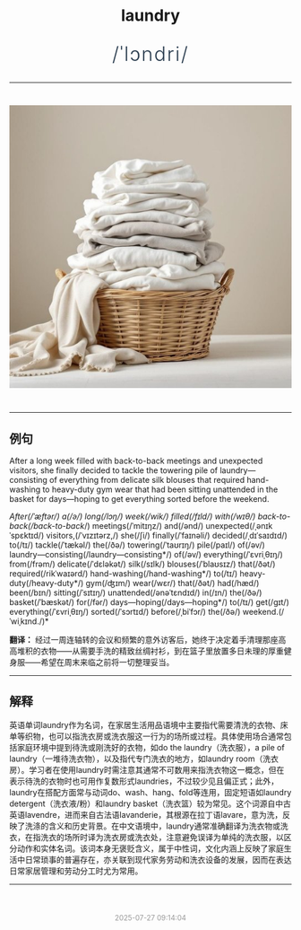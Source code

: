 <div align="center">

# laundry

<div style="margin: 30px 0;">
<h1 style="font-size: 2.5em; font-weight: 300; letter-spacing: 2px; margin: 0; color: #2c3e50;">
/ˈlɔndri/
</h1>
</div>

</div>

---

<div align="center" style="margin: 40px 0;">

![laundry](images/laundry.png)

</div>

---

## 例句

After a long week filled with back-to-back meetings and unexpected visitors, she finally decided to tackle the towering pile of laundry—consisting of everything from delicate silk blouses that required hand-washing to heavy-duty gym wear that had been sitting unattended in the basket for days—hoping to get everything sorted before the weekend.

*After(/ˈæftər/) a(/ə/) long(/lɔŋ/) week(/wik/) filled(/fɪld/) with(/wɪθ/) back-to-back(/back-to-back*/) meetings(/ˈmitɪŋz/) and(/ənd/) unexpected(/ˌənɪkˈspɛktɪd/) visitors,(/ˈvɪzɪtərz,/) she(/ʃi/) finally(/ˈfaɪnəli/) decided(/ˌdɪˈsaɪdɪd/) to(/tɪ/) tackle(/ˈtækəl/) the(/ðə/) towering(/ˈtaʊrɪŋ/) pile(/paɪl/) of(/əv/) laundry—consisting(/laundry—consisting*/) of(/əv/) everything(/ˈɛvriˌθɪŋ/) from(/frəm/) delicate(/ˈdɛləkət/) silk(/sɪlk/) blouses(/ˈblaʊsɪz/) that(/ðət/) required(/rikˈwaɪərd/) hand-washing(/hand-washing*/) to(/tɪ/) heavy-duty(/heavy-duty*/) gym(/ʤɪm/) wear(/wɛr/) that(/ðət/) had(/hæd/) been(/bɪn/) sitting(/ˈsɪtɪŋ/) unattended(/ənəˈtɛndɪd/) in(/ɪn/) the(/ðə/) basket(/ˈbæskət/) for(/fər/) days—hoping(/days—hoping*/) to(/tɪ/) get(/gɪt/) everything(/ˈɛvriˌθɪŋ/) sorted(/ˈsɔrtɪd/) before(/ˌbiˈfɔr/) the(/ðə/) weekend.(/ˈwiˌkɪnd./)*

**翻译：** 经过一周连轴转的会议和频繁的意外访客后，她终于决定着手清理那座高高堆积的衣物——从需要手洗的精致丝绸衬衫，到在篮子里放置多日未理的厚重健身服——希望在周末来临之前将一切整理妥当。

---

## 解释

英语单词laundry作为名词，在家居生活用品语境中主要指代需要清洗的衣物、床单等织物，也可以指洗衣房或洗衣服这一行为的场所或过程。具体使用场合通常包括家庭环境中提到待洗或刚洗好的衣物，如do the laundry（洗衣服），a pile of laundry（一堆待洗衣物），以及指代专门洗衣的地方，如laundry room（洗衣房）。学习者在使用laundry时需注意其通常不可数用来指洗衣物这一概念，但在表示待洗的衣物时也可用作复数形式laundries，不过较少见且偏正式；此外，laundry在搭配方面常与动词do、wash、hang、fold等连用，固定短语如laundry detergent（洗衣液/粉）和laundry basket（洗衣篮）较为常见。这个词源自中古英语lavendre，进而来自古法语lavanderie，其根源在拉丁语lavare，意为洗，反映了洗涤的含义和历史背景。在中文语境中，laundry通常准确翻译为洗衣物或洗衣，在指洗衣的场所时译为洗衣房或洗衣处，注意避免误译为单纯的洗衣服，以区分动作和实体名词。该词本身无褒贬含义，属于中性词，文化内涵上反映了家庭生活中日常琐事的普遍存在，亦关联到现代家务劳动和洗衣设备的发展，因而在表达日常家居管理和劳动分工时尤为常用。


---

<div align="center" style="margin-top: 50px;">
<small style="color: #999; font-size: 0.9em;">2025-07-27 09:14:04</small>
</div>
